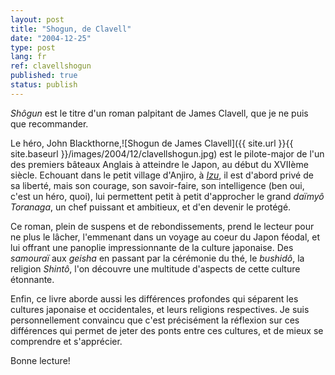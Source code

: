```yaml
---
layout: post
title: "Shogun, de Clavell"
date: "2004-12-25"
type: post
lang: fr
ref: clavellshogun
published: true
status: publish
---
```




_Shôgun_ est le titre d'un roman palpitant de James Clavell, que je ne puis que recommander.

Le héro, John Blackthorne,![Shogun de James Clavell]({{ site.url }}{{ site.baseurl }}/images/2004/12/clavellshogun.jpg) est le pilote-major de l'un des premiers bâteaux Anglais à atteindre le Japon, au début du XVIIème siècle. Echouant dans le petit village d'Anjiro, à _[Izu](http://www.japonophile.com/article_izu_fr.html)_, il est d'abord privé de sa liberté, mais son courage, son savoir-faire, son intelligence (ben oui, c'est un héro, quoi), lui permettent petit à petit d'approcher le grand _daïmyô_ _Toranaga_, un chef puissant et ambitieux, et d'en devenir le protégé.

Ce roman, plein de suspens et de rebondissements, prend le lecteur pour ne plus le lâcher, l'emmenant dans un voyage au coeur du Japon féodal, et lui offrant une panoplie impressionnante de la culture japonaise. Des _samouraï_ aux _geisha_ en passant par la cérémonie du thé, le _bushidô_, la religion _Shintô_, l'on découvre une multitude d'aspects de cette culture étonnante.

Enfin, ce livre aborde aussi les différences profondes qui séparent les cultures japonaise et occidentales, et leurs religions respectives. Je suis personnellement convaincu que c'est précisément la réflexion sur ces différences qui permet de jeter des ponts entre ces cultures, et de mieux se comprendre et s'apprécier.

Bonne lecture!


